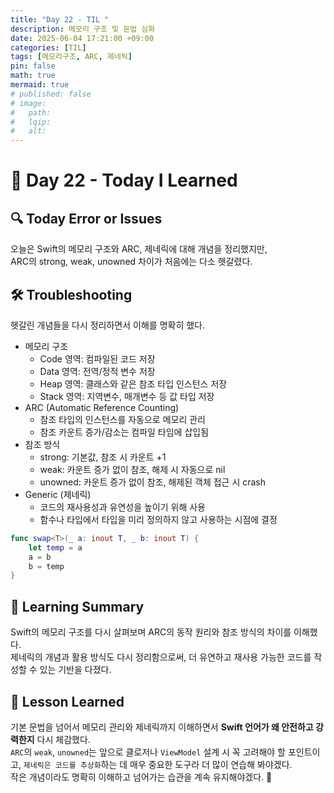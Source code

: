 ```yaml
---
title: "Day 22 - TIL "
description: 메모리 구조 및 문법 심화
date: 2025-06-04 17:21:00 +09:00
categories: [TIL]
tags: [메모리구조, ARC, 제네릭]
pin: false
math: true
mermaid: true
# published: false
# image:
#   path:
#   lqip: 
#   alt: 
---
```


# 📘 Day 22 - Today I Learned

## 🔍 Today Error or Issues  
오늘은 Swift의 메모리 구조와 ARC, 제네릭에 대해 개념을 정리했지만,  
ARC의 strong, weak, unowned 차이가 처음에는 다소 헷갈렸다.

## 🛠️ Troubleshooting
헷갈린 개념들을 다시 정리하면서 이해를 명확히 했다.  
- 메모리 구조  
    - Code 영역: 컴파일된 코드 저장  
    - Data 영역: 전역/정적 변수 저장  
    - Heap 영역: 클래스와 같은 참조 타입 인스턴스 저장  
    - Stack 영역: 지역변수, 매개변수 등 값 타입 저장  
- ARC (Automatic Reference Counting)  
    - 참조 타입의 인스턴스를 자동으로 메모리 관리  
    - 참조 카운트 증가/감소는 컴파일 타임에 삽입됨  
- 참조 방식  
    - strong: 기본값, 참조 시 카운트 +1  
    - weak: 카운트 증가 없이 참조, 해제 시 자동으로 nil  
    - unowned: 카운트 증가 없이 참조, 해제된 객체 접근 시 crash
- Generic (제네릭)
    - 코드의 재사용성과 유연성을 높이기 위해 사용
    - 함수나 타입에서 타입을 미리 정의하지 않고 사용하는 시점에 결정

```swift
func swap<T>(_ a: inout T, _ b: inout T) {
    let temp = a
    a = b
    b = temp
}
```

## 📝 Learning Summary
Swift의 메모리 구조를 다시 살펴보며 ARC의 동작 원리와 참조 방식의 차이를 이해했다.  
제네릭의 개념과 활용 방식도 다시 정리함으로써, 더 유연하고 재사용 가능한 코드를 작성할 수 있는 기반을 다졌다.

## 📘 Lesson Learned
기본 문법을 넘어서 메모리 관리와 제네릭까지 이해하면서 **Swift 언어가 왜 안전하고 강력한지** 다시 체감했다.  
`ARC`의 `weak`, `unowned`는 앞으로 클로저나 `ViewModel` 설계 시 꼭 고려해야 할 포인트이고, `제네릭은 코드를 추상화`하는 데 매우 중요한 도구라 더 많이 연습해 봐야겠다.  
작은 개념이라도 명확히 이해하고 넘어가는 습관을 계속 유지해야겠다. 💪
